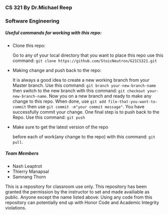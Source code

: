 <h3>CS 321 By Dr.Michael Reep</h3>
<h3>Software Engineering</h3>

<h5>Useful commands for working with this repo:</h5>
<ul>
  <li>Clone this repo: 
    <p>Go to any of your local directory that you want to place this repo use this command: <code>git clone https://github.com/StoicNeutron/G21CS321.git</code></p>
  </li>
  <li>Making change and push back to the repo:
    <p>It is always a good idea to create a new working branch from your Master branch. Use this command: <code>git branch your-new-branch-name</code> then switch to the new branch with this command: <code>git checkout your-new-branch-name</code>. Now you on a new branch and ready to make any change to this repo. When done, use <code>git add file-that-you-want-to-commit</code> then use <code>git commit -m"your commit message"</code>. You have successfully commit your change. One final step is to push back to the Repo. Use this command: <code>git push</code></p>
  </li>
  <li>
    Make sure to get the latest version of the repo
    <p>before each of work(any change to the repo) with this command: <code>git pull</code>.</p>
  </li>
</ul>

<h5>Team Members</h5>
<ul>
  <li>Nash Leaptrot</li>
  <li>Thierry Manapsal</li>
  <li>Samnang Thorn</li>
</ul>

<p>This is a repository for classroom use only. 
  This repository has been granted the permission by the instructor to set and made availiable as public. 
  Anyone except the name listed above: Using any code from this repository can potentially end up with Honor Code and Academic Integrity violations.</p>
